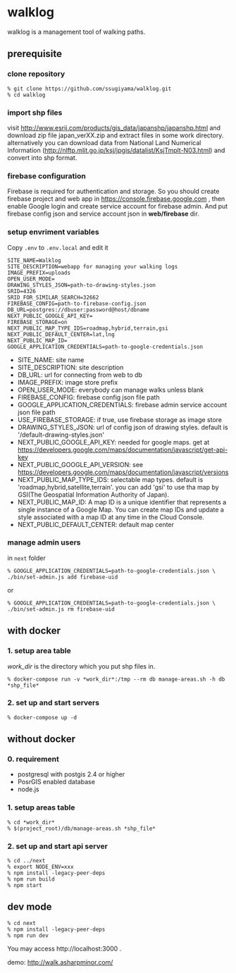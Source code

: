 # walklog

walklog is a management tool of walking paths.

## prerequisite

### clone repository

```
% git clone https://github.com/ssugiyama/walklog.git
% cd walklog
```

### import shp files
visit http://www.esrij.com/products/gis_data/japanshp/japanshp.html and download zip file japan_verXX.zip and extract files in some work directory. alternatively you can download data from  National Land Numerical Information (http://nlftp.mlit.go.jp/ksj/jpgis/datalist/KsjTmplt-N03.html) and convert into shp format.


### firebase configuration

Firebase is required for authentication and storage. So you should create firebase project and web app in https://console.firebase.google.com , then enable Google login and create service account for firebase admin. And put firebase config json and service account json in **web/firebase** dir.

### setup envriment variables

Copy `.env` to `.env.local` and edit it

```
SITE_NAME=Walklog
SITE_DESCRIPTION=webapp for managing your walking logs
IMAGE_PREFIX=uploads
OPEN_USER_MODE=
DRAWING_STYLES_JSON=path-to-drawing-styles.json
SRID=4326
SRID_FOR_SIMILAR_SEARCH=32662
FIREBASE_CONFIG=path-to-firebase-config.json
DB_URL=postgres://dbuser:password@host/dbname
NEXT_PUBLIC_GOOGLE_API_KEY=
FIREBASE_STORAGE=on
NEXT_PUBLIC_MAP_TYPE_IDS=roadmap,hybrid,terrain,gsi
NEXT_PUBLIC_DEFAULT_CENTER=lat,lng
NEXT_PUBLIC_MAP_ID=
GOOGLE_APPLICATION_CREDENTIALS=path-to-google-credentials.json
```
- SITE_NAME: site name
- SITE_DESCRIPTION: site description
- DB_URL: url for connecting from web to db
- IMAGE_PREFIX: image store prefix
- OPEN_USER_MODE: everybody can manage walks unless blank
- FIREBASE_CONFIG: firebase config json file path
- GOOGLE_APPLICATION_CREDENTIALS: firebase admin service account json file path
- USE_FIREBASE_STORAGE: if true, use firebase storage as image store
- DRAWING_STYLES_JSON: url of config json of drawing styles. default is '/default-drawing-styles.json'
- NEXT_PUBLIC_GOOGLE_API_KEY: needed for google maps. get at https://developers.google.com/maps/documentation/javascript/get-api-key
- NEXT_PUBLIC_GOOGLE_API_VERSION: see https://developers.google.com/maps/documentation/javascript/versions
- NEXT_PUBLIC_MAP_TYPE_IDS: selectable map types. default is 'roadmap,hybrid,satellite,terrain'. you can add 'gsi' to use tha map by GSI(The Geospatial Information Authority of Japan).
- NEXT_PUBLIC_MAP_ID: A map ID is a unique identifier that represents a single instance of a Google Map. You can create map IDs and update a style associated with a map ID at any time in the Cloud Console.
- NEXT_PUBLIC_DEFAULT_CENTER: default map center

### manage admin users

in `next` folder

```
% GOOGLE_APPLICATION_CREDENTIALS=path-to-google-credentials.json \
./bin/set-admin.js add firebase-uid
```

or

```
% GOOGLE_APPLICATION_CREDENTIALS=path-to-google-credentials.json \
./bin/set-admin.js rm firebase-uid
```

## with docker

### 1. setup area table

*work_dir* is the directory which you put shp files in.

    % docker-compose run -v *work_dir*:/tmp --rm db manage-areas.sh -h db *shp_file*

### 2. set up and start servers

```
% docker-compose up -d
```

## without docker

### 0. requirement

- postgresql with postgis 2.4 or higher
- PosrGIS enabled database
- node.js

### 1. setup areas table
    % cd *work_dir*
    % $(project_root)/db/manage-areas.sh *shp_file*

### 2. set up and start api server
    % cd ../next
    % export NODE_ENV=xxx
    % npm install -legacy-peer-deps
    % npm run build
    % npm start

## dev mode

    % cd next
    % npm install -legacy-peer-deps
    % npm run dev

You may access http://localhost:3000 .

 demo: http://walk.asharpminor.com/

